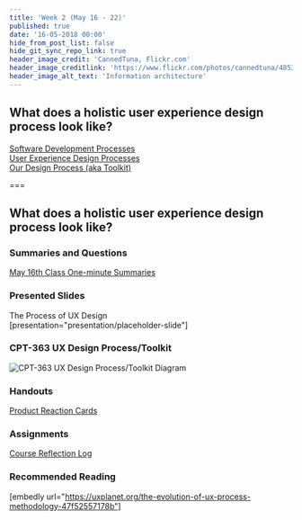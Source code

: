 ```yaml
---
title: 'Week 2 (May 16 - 22)'
published: true
date: '16-05-2018 00:00'
hide_from_post_list: false
hide_git_sync_repo_link: true
header_image_credit: 'CannedTuna, Flickr.com'
header_image_creditlink: 'https://www.flickr.com/photos/cannedtuna/4853380320/'
header_image_alt_text: 'Information architecture'
---
```


## What does a holistic user experience design process look like?
[Software Development Processes](../../presentation/placeholder-slide?target=_blank#/placeholder-slide-4)  
[User Experience Design Processes](../../presentation/placeholder-slide?target=_blank#/placeholder-slide-5)  
[Our Design Process (aka Toolkit)](../../presentation/placeholder-slide?target=_blank#/placeholder-slide-6)  

===

## **What does a holistic user experience design process look like?**

### Summaries and Questions  
[May 16th Class One-minute Summaries](https://sso.canvaslms.com/courses/1413912/assignments/9519525)

### Presented Slides  
The Process of UX Design  
[presentation="presentation/placeholder-slide"]

### CPT-363 UX Design Process/Toolkit
![CPT-363 UX Design Process/Toolkit Diagram](ux-design-process-v4.png)

### Handouts
[Product Reaction Cards](https://sso.canvaslms.com/courses/1413912/files/folder/Handouts/Product%20Reaction%20Cards)  

### Assignments
[Course Reflection Log](https://sso.canvaslms.com/courses/1413912/assignments/9519528)  

### Recommended Reading  
[embedly url="https://uxplanet.org/the-evolution-of-ux-process-methodology-47f52557178b"]
